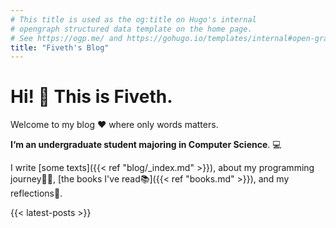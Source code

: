 ```yaml
---
# This title is used as the og:title on Hugo's internal
# opengraph structured data template on the home page.
# See https://ogp.me/ and https://gohugo.io/templates/internal#open-graph.
title: "Fiveth's Blog"
---
```


# Hi! 👋 This is Fiveth.

Welcome to my blog ❤️ where only words matters. 

**I‘m an undergraduate student majoring in Computer Science**. 💻

I write [some texts]({{< ref "blog/_index.md" >}}), about my programming journey👨‍💻, [the books I've read📚]({{< ref "books.md" >}}), and my reflections💭.


{{< latest-posts >}}
